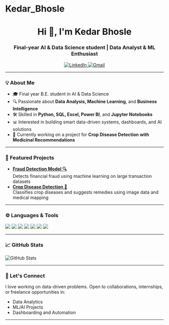 # Kedar_Bhosle
<h1 align="center">Hi 👋, I'm Kedar Bhosle</h1>
<h3 align="center">Final-year AI & Data Science student | Data Analyst & ML Enthusiast</h3>

<p align="center">
  <a href="https://www.linkedin.com/in/kedar-bhosle-a49703251/" target="_blank">
    <img src="https://img.shields.io/badge/LinkedIn-Kedar_Bhosle-blue?style=for-the-badge&logo=linkedin" alt="LinkedIn"/>
  </a>
  <a href="mailto:kedarbhosle123@gmail.com">
    <img src="https://img.shields.io/badge/Gmail-kedarbhosle123@gmail.com-red?style=for-the-badge&logo=gmail" alt="Gmail"/>
  </a>
</p>

---

### 💡 About Me
- 🎓 Final year B.E. student in AI & Data Science  
- 🔍 Passionate about **Data Analysis, Machine Learning**, and **Business Intelligence**  
- 🛠️ Skilled in **Python, SQL, Excel, Power BI**, and **Jupyter Notebooks**  
- 📊 Interested in building smart data-driven systems, dashboards, and AI solutions  
- 🧪 Currently working on a project for **Crop Disease Detection with Medicinal Recommendations**  

---

### 📘 Featured Projects
- **[Fraud Detection Model 🔍](#)**  
  Detects financial fraud using machine learning on large transaction datasets  
- **[Crop Disease Detection 🌱](#)**  
  Classifies crop diseases and suggests remedies using image data and medical mapping  

---

### ⚙️ Languages & Tools
<p>
  <img src="https://img.shields.io/badge/-Python-333?style=flat&logo=python&logoColor=yellow">
  <img src="https://img.shields.io/badge/-SQL-333?style=flat&logo=postgresql&logoColor=white">
  <img src="https://img.shields.io/badge/-Excel-333?style=flat&logo=microsoft-excel&logoColor=green">
  <img src="https://img.shields.io/badge/-Power BI-333?style=flat&logo=powerbi&logoColor=yellow">
  <img src="https://img.shields.io/badge/-Pandas-333?style=flat&logo=pandas">
  <img src="https://img.shields.io/badge/-Jupyter-333?style=flat&logo=jupyter">
  <img src="https://img.shields.io/badge/-VS Code-333?style=flat&logo=visual-studio-code&logoColor=blue">
</p>

---

### 📈 GitHub Stats
![GitHub Stats](https://github-readme-stats.vercel.app/api?username=Kedar-Bhosle&show_icons=true&theme=radical&count_private=true)


---

### 💬 Let's Connect
I love working on data-driven problems. Open to collaborations, internships, or freelance opportunities in:
- Data Analytics
- ML/AI Projects
- Dashboarding and Automation

---

